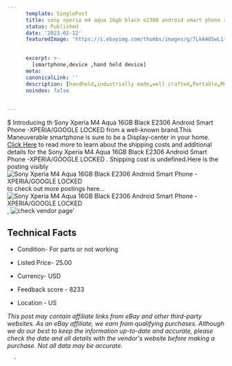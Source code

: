 ```yaml
---
      template: SinglePost
      title: sony xperia m4 aqua 16gb black e2306 android smart phone xperia google locked 
      status: Published
      date: '2023-02-12'
      featuredImage: 'https://i.ebayimg.com/thumbs/images/g/7LkAAOSwL1tj1~W-/s-l225.jpg'
       

      excerpt: >-
        [smartphone,device ,hand held device]
      meta:
      canonicalLink: ''
      description: [handheld,industrially made,well crafted,Portable,Mobile,Compact,Convenient,Lightweight,Maneuverable,Man-portable,Miniature,Carriable,Hand-held,Light,Holdable,Transportable,Mobile device,Pocket-sized,On-the-go,Wireless,Cordless,Compact size,Convenient size, smartphone,device ,hand held device]
      noindex: false
      

---
```

$
      Introducing th Sony Xperia M4 Aqua 16GB Black E2306  Android Smart Phone -XPERIA/GOOGLE LOCKED  from a well-known brand.This Maneuverable smartphone is sure to be a Display-center in your home. [Click Here](https://www.ebay.com/itm/255955865279?hash=item3b98288ebf%3Ag%3A7LkAAOSwL1tj1%7EW-&mkevt=1&mkcid=1&mkrid=711-53200-19255-0&campid=%253CePNCampaignId%253E&customid=%253CreferenceId%253E&toolid=10049) to read more to learn about the shipping costs and additional details for the Sony Xperia M4 Aqua 16GB Black E2306  Android Smart Phone -XPERIA/GOOGLE LOCKED . Shipping cost is undefined.Here is the posting visibly ![Sony Xperia M4 Aqua 16GB Black E2306  Android Smart Phone -XPERIA/GOOGLE LOCKED ](https://i.ebayimg.com/thumbs/images/g/7LkAAOSwL1tj1~W-/s-l225.jpg) to check out more postings here... ![Sony Xperia M4 Aqua 16GB Black E2306  Android Smart Phone -XPERIA/GOOGLE LOCKED ](https://i.ebayimg.com/images/g/7LkAAOSwL1tj1~W-/s-l960.jpg), ![check vendor page](https://origin-galleryplus.ebayimg.com/ws/web/255955865279_2_0_1/225x225.jpg,https://origin-galleryplus.ebayimg.com/ws/web/255955865279_3_0_1/225x225.jpg,https://origin-galleryplus.ebayimg.com/ws/web/255955865279_4_0_1/225x225.jpg,https://origin-galleryplus.ebayimg.com/ws/web/255955865279_5_0_1/225x225.jpg,https://origin-galleryplus.ebayimg.com/ws/web/255955865279_6_0_1/225x225.jpg,https://origin-galleryplus.ebayimg.com/ws/web/255955865279_7_0_1/225x225.jpg,https://origin-galleryplus.ebayimg.com/ws/web/255955865279_8_0_1/225x225.jpg,https://origin-galleryplus.ebayimg.com/ws/web/255955865279_9_0_1/225x225.jpg,https://origin-galleryplus.ebayimg.com/ws/web/255955865279_10_0_1/225x225.jpg,https://origin-galleryplus.ebayimg.com/ws/web/255955865279_11_0_1/225x225.jpg)'

      

 ## Technical Facts 



     
      

 - Condition- For parts or not working 


      

 - Listed Price- 25.00 


      

 - Currency- USD 


      

 - Feedback score - 8233 


      

 - Location - US 


      
      

 *_This post may contain affiliate links from eBay and other third-party websites. As an eBay affiliate, we earn from qualifying purchases. Although we do our best to keep the information up-to-date and accurate, please check the date and all details with the vendor's website before making a purchase. Not all data may be accurate._*




      -
